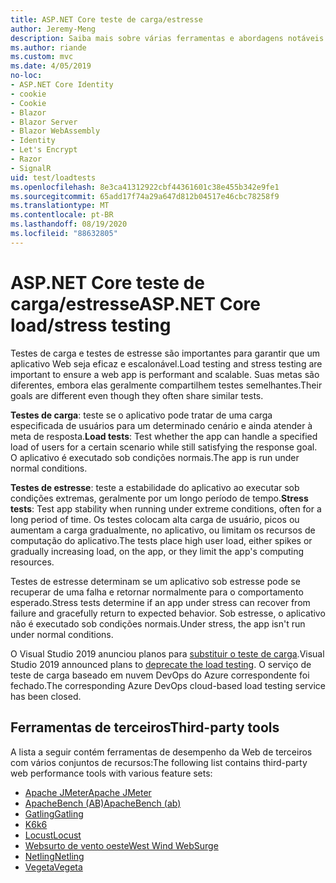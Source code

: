 ```yaml
---
title: ASP.NET Core teste de carga/estresse
author: Jeremy-Meng
description: Saiba mais sobre várias ferramentas e abordagens notáveis para teste de carga e teste de estresse ASP.NET Core aplicativos.
ms.author: riande
ms.custom: mvc
ms.date: 4/05/2019
no-loc:
- ASP.NET Core Identity
- cookie
- Cookie
- Blazor
- Blazor Server
- Blazor WebAssembly
- Identity
- Let's Encrypt
- Razor
- SignalR
uid: test/loadtests
ms.openlocfilehash: 8e3ca41312922cbf44361601c38e455b342e9fe1
ms.sourcegitcommit: 65add17f74a29a647d812b04517e46cbc78258f9
ms.translationtype: MT
ms.contentlocale: pt-BR
ms.lasthandoff: 08/19/2020
ms.locfileid: "88632805"
---
```

# <a name="aspnet-core-loadstress-testing"></a><span data-ttu-id="15b85-103">ASP.NET Core teste de carga/estresse</span><span class="sxs-lookup"><span data-stu-id="15b85-103">ASP.NET Core load/stress testing</span></span>

<span data-ttu-id="15b85-104">Testes de carga e testes de estresse são importantes para garantir que um aplicativo Web seja eficaz e escalonável.</span><span class="sxs-lookup"><span data-stu-id="15b85-104">Load testing and stress testing are important to ensure a web app is performant and scalable.</span></span> <span data-ttu-id="15b85-105">Suas metas são diferentes, embora elas geralmente compartilhem testes semelhantes.</span><span class="sxs-lookup"><span data-stu-id="15b85-105">Their goals are different even though they often share similar tests.</span></span>

<span data-ttu-id="15b85-106">**Testes de carga**: teste se o aplicativo pode tratar de uma carga especificada de usuários para um determinado cenário e ainda atender à meta de resposta.</span><span class="sxs-lookup"><span data-stu-id="15b85-106">**Load tests**: Test whether the app can handle a specified load of users for a certain scenario while still satisfying the response goal.</span></span> <span data-ttu-id="15b85-107">O aplicativo é executado sob condições normais.</span><span class="sxs-lookup"><span data-stu-id="15b85-107">The app is run under normal conditions.</span></span>

<span data-ttu-id="15b85-108">**Testes de estresse**: teste a estabilidade do aplicativo ao executar sob condições extremas, geralmente por um longo período de tempo.</span><span class="sxs-lookup"><span data-stu-id="15b85-108">**Stress tests**: Test app stability when running under extreme conditions, often for a long period of time.</span></span> <span data-ttu-id="15b85-109">Os testes colocam alta carga de usuário, picos ou aumentam a carga gradualmente, no aplicativo, ou limitam os recursos de computação do aplicativo.</span><span class="sxs-lookup"><span data-stu-id="15b85-109">The tests place high user load, either spikes or gradually increasing load, on the app, or they limit the app's computing resources.</span></span>

<span data-ttu-id="15b85-110">Testes de estresse determinam se um aplicativo sob estresse pode se recuperar de uma falha e retornar normalmente para o comportamento esperado.</span><span class="sxs-lookup"><span data-stu-id="15b85-110">Stress tests determine if an app under stress can recover from failure and gracefully return to expected behavior.</span></span> <span data-ttu-id="15b85-111">Sob estresse, o aplicativo não é executado sob condições normais.</span><span class="sxs-lookup"><span data-stu-id="15b85-111">Under stress, the app isn't run under normal conditions.</span></span>

<span data-ttu-id="15b85-112">O Visual Studio 2019 anunciou planos para [substituir o teste de carga](https://devblogs.microsoft.com/devops/cloud-based-load-testing-service-eol/).</span><span class="sxs-lookup"><span data-stu-id="15b85-112">Visual Studio 2019 announced plans to [deprecate the load testing](https://devblogs.microsoft.com/devops/cloud-based-load-testing-service-eol/).</span></span> <span data-ttu-id="15b85-113">O serviço de teste de carga baseado em nuvem DevOps do Azure correspondente foi fechado.</span><span class="sxs-lookup"><span data-stu-id="15b85-113">The corresponding Azure DevOps cloud-based load testing service has been closed.</span></span>

## <a name="third-party-tools"></a><span data-ttu-id="15b85-114">Ferramentas de terceiros</span><span class="sxs-lookup"><span data-stu-id="15b85-114">Third-party tools</span></span>

<span data-ttu-id="15b85-115">A lista a seguir contém ferramentas de desempenho da Web de terceiros com vários conjuntos de recursos:</span><span class="sxs-lookup"><span data-stu-id="15b85-115">The following list contains third-party web performance tools with various feature sets:</span></span>

* [<span data-ttu-id="15b85-116">Apache JMeter</span><span class="sxs-lookup"><span data-stu-id="15b85-116">Apache JMeter</span></span>](https://jmeter.apache.org/)
* [<span data-ttu-id="15b85-117">ApacheBench (AB)</span><span class="sxs-lookup"><span data-stu-id="15b85-117">ApacheBench (ab)</span></span>](https://httpd.apache.org/docs/2.4/programs/ab.html)
* [<span data-ttu-id="15b85-118">Gatling</span><span class="sxs-lookup"><span data-stu-id="15b85-118">Gatling</span></span>](https://gatling.io/)
* [<span data-ttu-id="15b85-119">K6</span><span class="sxs-lookup"><span data-stu-id="15b85-119">k6</span></span>](https://k6.io)
* [<span data-ttu-id="15b85-120">Locust</span><span class="sxs-lookup"><span data-stu-id="15b85-120">Locust</span></span>](https://locust.io/)
* [<span data-ttu-id="15b85-121">Websurto de vento oeste</span><span class="sxs-lookup"><span data-stu-id="15b85-121">West Wind WebSurge</span></span>](https://websurge.west-wind.com/)
* [<span data-ttu-id="15b85-122">Netling</span><span class="sxs-lookup"><span data-stu-id="15b85-122">Netling</span></span>](https://github.com/hallatore/Netling)
* [<span data-ttu-id="15b85-123">Vegeta</span><span class="sxs-lookup"><span data-stu-id="15b85-123">Vegeta</span></span>](https://github.com/tsenart/vegeta)